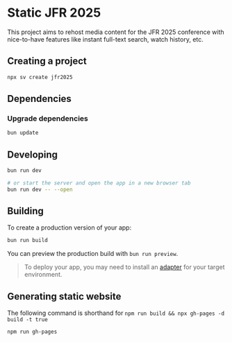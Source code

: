 # Static JFR 2025

This project aims to rehost media content for the JFR 2025 conference with nice-to-have features like instant full-text search, watch history, etc.

## Creating a project

```sh
npx sv create jfr2025
```

## Dependencies

### Upgrade dependencies

```sh
bun update
```

## Developing

```sh
bun run dev

# or start the server and open the app in a new browser tab
bun run dev -- --open
```

## Building

To create a production version of your app:

```sh
bun run build
```

You can preview the production build with `bun run preview`.

> To deploy your app, you may need to install an [adapter](https://svelte.dev/docs/kit/adapters) for your target environment.

## Generating static website

The following command is shorthand for `npm run build && npx gh-pages -d build -t true`

```sh
npm run gh-pages
```
